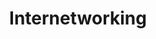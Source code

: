 ---
order: 03
title: Internetworking
nav:
  - heading: Emergence
    sub-sections:
      - "14.0"
      - "14.1"
      - "14.2"
      - "14.3"
      - "14.4"
      - "14.5"
      - "14.6"
      - "14.7"
      - "14.8"
      - "14.9"
      - "14.10"
      - "14.11"
      - "14.12"
      - "14.13"
      - "14.14"
      - "14.15"
      - "14.16"
      - "14.17"
      - "14.18"
      - "14.19"
      - "14.20"
      - "14.21"
      - "14.22"
      - "14.23"
      - "14.24"
      - "14.25"
  - heading: Reports/Analysis
    sub-sections:
      - "a.1"
      - "a.3"
      - "a.4"
      - "a.6"
      - "a.7"
      - "a.8"
      - "a.11"
      - "a.12"
      - "a.13"
      - "a.14"
      - "a.20"
      - "a.24"
      - "a.8"
      - "a.11"
---